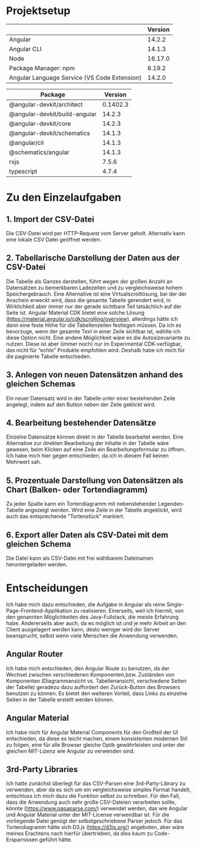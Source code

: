 		 	 	 		
# Projektsetup			
| | Version|
|---|---|
|Angular| 14.2.2
|Angular CLI| 14.1.3
|Node| 16.17.0
|Package Manager: npm|  8.19.2 
|Angular Language Service (VS Code Extension)| 14.2.0

| Package                 |        Version |
|---|---|
|@angular-devkit/architect   |    0.1402.3
|@angular-devkit/build-angular |  14.2.3
|@angular-devkit/core        |    14.2.3
|@angular-devkit/schematics    |  14.1.3
|@angular/cli            |        14.1.3
|@schematics/angular      |       14.1.3
|rxjs                  |          7.5.6
|typescript           |           4.7.4

# Zu den Einzelaufgaben

## 1. Import der CSV-Datei
Die CSV-Datei wird per HTTP-Request vom Server geholt. Alternativ kann eine lokale CSV Datei geöffnet werden.

## 2. Tabellarische Darstellung der Daten aus der CSV-Datei
Die Tabelle als Ganzes darstellen, führt wegen der großen Anzahl an Datensätzen zu bemerkbaren Ladezeiten und zu vergleichsweise hohem Speichergebrauch. Eine Alternative ist eine Virtualscrolllösung, bei der der Anschein erweckt wird, dass die gesamte Tabelle gerendert wird, in Wirklichkeit aber immer nur der gerade sichtbare Teil tatsächlich auf der Seite ist. Angular Material CDK bietet eine solche Lösung (https://material.angular.io/cdk/scrolling/overview), allerdings hätte ich dann eine feste Höhe für die Tabellenzeilen festlegen müssen. Da ich es bevorzuge, wenn der gesamte Text in einer Zeile sichtbar ist, wählte ich diese Option nicht. Eine andere Möglichkeit wäre es die Autosizevariante zu nutzen. Diese ist aber (immer noch) nur im Experimental CDK-verfügbar, das nicht für “echte” Produkte empfohlen wird. Deshalb habe ich mich für die paginierte Tabelle entschieden.

## 3. Anlegen von neuen Datensätzen anhand des gleichen Schemas
Ein neuer Datensatz wird in der Tabelle unter einer bestehenden Zeile angelegt, indem auf den Button neben der Zeile geklickt wird.

## 4. Bearbeitung bestehender Datensätze
Einzelne Datensätze können direkt in der Tabelle bearbeitet werden. Eine Alternative zur direkten Bearbeitung der Inhalte in der Tabelle wäre gewesen, beim Klicken auf eine Zeile ein Bearbeitungsformular zu öffnen. Ich habe mich hier gegen entschieden, da ich in diesem Fall keinen Mehrwert sah.

## 5. Prozentuale Darstellung von Datensätzen als Chart (Balken- oder Tortendiagramm)
Zu jeder Spalte kann ein Tortendiagramm mit nebenstehender Legenden-Tabelle angezeigt werden. Wird eine Zeile in der Tabelle angeklickt, wird auch das entsprechende "Tortenstück" markiert.

## 6. Export aller Daten als CSV-Datei mit dem gleichen Schema
Die Datei kann als CSV-Datei mit frei wählbarem Dateinamen heruntergeladen werden.

# Entscheidungen

Ich habe mich dazu entschieden, die Aufgabe in Angular als reine Single-Page-Frontend-Applikation zu realisieren. Einerseits, weil ich hiermit, von den genannten Möglichkeiten des Java-Fullstack, die meiste Erfahrung habe. Andererseits aber auch, da es möglich ist und je mehr Arbeit an den Client ausgelagert werden kann, desto weniger wird der Server beansprucht, selbst wenn viele Menschen die Anwendung verwenden.

## Angular Router
Ich habe mich entschieden, den Angular Route zu benutzen, da der Wechsel zwischen verschiedenen Komponenten,bzw. Zuständen von Komponenten (Diagrammansicht vs. Tabellenansicht, verschiedene Seiten der Tabelle) geradezu dazu auffordert den Zurück-Button des Browsers benutzen zu können. Es bietet den weiteren Vorteil, dass Links zu einzelne Seiten in der Tabelle erstellt werden können.

## Angular Material
Ich habe mich für Angular Material Components für den Großteil der UI entschieden, da diese es leicht machen, einem konsistenten modernen Stil zu folgen, eine für alle Browser gleiche Optik gewährleisten und unter der gleichen MIT-Lizenz wie Angular zu verwenden sind.

## 3rd-Party Libraries
Ich hatte zunächst überlegt für das CSV-Parsen eine 3rd-Party-Library zu verwenden, aber da es sich um ein vergleichsweise simples Format handelt, entschloss ich mich dazu die Funktion selbst zu schreiben. Für den Fall, dass die Anwendung auch sehr große CSV-Dateien verarbeiten sollte, könnte (https://www.papaparse.com/) verwendet werden, das wie Angular und Angular Material unter der MIT-License verwendbar ist. Für die vorliegende Datei genügt der selbstgeschriebene Parser jedoch.
Für das Tortendiagramm hätte sich D3.js (https://d3js.org/) angeboten, aber wäre meines Erachtens nach hierfür übertrieben, da dies kaum zu Code-Ersparnissen geführt hätte.

